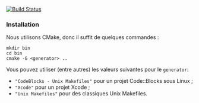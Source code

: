 [![Build Status](https://magnum.travis-ci.com/Minecraft-France/Serveur.svg?token=htYEgJf9D1vD8Lyz4aKb&branch=master)](https://magnum.travis-ci.com/Minecraft-France/Serveur)

### Installation
Nous utilisons CMake, donc il suffit de quelques commandes :
```
mkdir bin
cd bin
cmake -G <generator> ..
```
Vous pouvez utiliser (entre autres) les valeurs suivantes pour le `generator`:
* `"CodeBlocks - Unix Makefiles"` pour un projet Code::Blocks sous Linux ;
* `"Xcode"` pour un projet Xcode ;
* `"Unix Makefiles"` pour des classiques Unix Makefiles.
